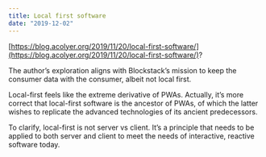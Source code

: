 ```yaml
---
title: Local first software
date: "2019-12-02"
---
```


[https://blog.acolyer.org/2019/11/20/local-first-software/](https://blog.acolyer.org/2019/11/20/local-first-software/)?

The author’s exploration aligns with Blockstack’s mission to keep the consumer data with the consumer, albeit not local first.

Local-first feels like the extreme derivative of PWAs. Actually, it’s more correct that local-first software is the ancestor of PWAs, of which the latter wishes to replicate the advanced technologies of its ancient predecessors.

To clarify, local-first is not server vs client. It’s a principle that needs to be applied to both server and client to meet the needs of interactive, reactive software today.
